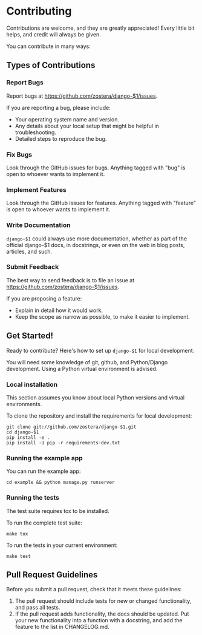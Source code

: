 # Contributing

Contributions are welcome, and they are greatly appreciated! Every
little bit helps, and credit will always be given.

You can contribute in many ways:

## Types of Contributions

### Report Bugs

Report bugs at <https://github.com/zostera/django-$1/issues>.

If you are reporting a bug, please include:

- Your operating system name and version.
- Any details about your local setup that might be helpful in troubleshooting.
- Detailed steps to reproduce the bug.

### Fix Bugs

Look through the GitHub issues for bugs. Anything tagged with \"bug\" is open to whoever wants to implement it.

### Implement Features

Look through the GitHub issues for features. Anything tagged with \"feature\" is open to whoever wants to implement it.

### Write Documentation

`django-$1` could always use more documentation, whether as part of the official django-$1 docs, in docstrings, or even on the web in blog posts, articles, and such.

### Submit Feedback

The best way to send feedback is to file an issue at
<https://github.com/zostera/django-$1/issues>.

If you are proposing a feature:

- Explain in detail how it would work.
- Keep the scope as narrow as possible, to make it easier to implement.

## Get Started!

Ready to contribute? Here\'s how to set up `django-$1` for local development.

You will need some knowledge of git, github, and Python/Django development. Using a Python virtual environment is advised.

### Local installation

This section assumes you know about local Python versions and virtual environments.

To clone the repository and install the requirements for local development:

```shell-script
git clone git://github.com/zostera/django-$1.git
cd django-$1
pip install -e .
pip install -U pip -r requirements-dev.txt
```

### Running the example app

You can run the example app:

```shell-script
cd example && python manage.py runserver
```

### Running the tests

The test suite requires tox to be installed.

To run the complete test suite:

```shell-script
make tox
```

To run the tests in your current environment:

```shell-script
make test
```

## Pull Request Guidelines

Before you submit a pull request, check that it meets these guidelines:

1. The pull request should include tests for new or changed functionality, and pass all tests.
2. If the pull request adds functionality, the docs should be updated. Put your new functionality into a function with a docstring, and add the feature to the list in CHANGELOG.md.
